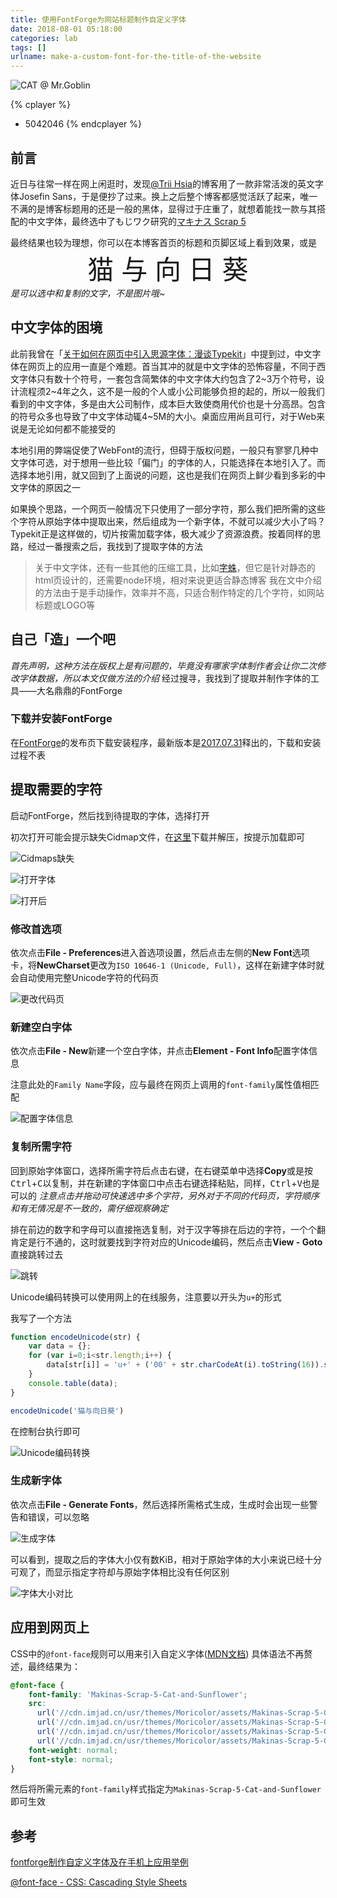 ```yaml
---
title: 使用FontForge为网站标题制作自定义字体
date: 2018-08-01 05:18:00
categories: lab
tags: []
urlname: make-a-custom-font-for-the-title-of-the-website
---
```

![CAT @ Mr.Goblin](https://img.imjad.cn/images/2018/08/01/66684180_p0.jpg)


{% cplayer %}
- 5042046
{% endcplayer %}

## 前言
近日与往常一样在网上闲逛时，发现[@Trii Hsia](https://yumoe.com)的博客用了一款非常活泼的英文字体Josefin Sans，于是便抄了过来。换上之后整个博客都感觉活跃了起来，唯一不满的是博客标题用的还是一般的黑体，显得过于庄重了，就想着能找一款与其搭配的中文字体，最终选中了もじワク研究的[マキナス Scrap 5](https://moji-waku.com/makinas/index.html)

最终结果也较为理想，你可以在本博客首页的标题和页脚区域上看到效果，或是
<span class="cat-and-sunflower" style="display: block;margin: 0 auto;text-align: center;font-size:3em">猫 与 向 日 葵</span>*是可以选中和复制的文字，不是图片哦~*

## 中文字体的困境
此前我曾在「[关于如何在网页中引入思源字体：漫谈Typekit](https://imjad.cn/archives/lab/how-to-introduce-source-han-fonts-into-web-pages-through-typekit)」中提到过，中文字体在网页上的应用一直是个难题。首当其冲的就是中文字体的恐怖容量，不同于西文字体只有数十个符号，一套包含简繁体的中文字体大约包含了2~3万个符号，设计流程须2~4年之久，这不是一般的个人或小公司能够负担的起的，所以一般我们看到的中文字体，多是由大公司制作，成本巨大致使商用代价也是十分高昂。包含的符号众多也导致了中文字体动辄4~5M的大小。桌面应用尚且可行，对于Web来说是无论如何都不能接受的

本地引用的弊端促使了WebFont的流行，但碍于版权问题，一般只有寥寥几种中文字体可选，对于想用一些比较「偏门」的字体的人，只能选择在本地引入了。而选择本地引用，就又回到了上面说的问题，这也是我们在网页上鲜少看到多彩的中文字体的原因之一

如果换个思路，一个网页一般情况下只使用了一部分字符，那么我们把所需的这些个字符从原始字体中提取出来，然后组成为一个新字体，不就可以减少大小了吗？Typekit正是这样做的，切片按需加载字体，极大减少了资源浪费。按着同样的思路，经过一番搜索之后，我找到了提取字体的方法

>关于中文字体，还有一些其他的压缩工具，比如[字蛛](http://font-spider.org/)，但它是针对静态的html页设计的，还需要node环境，相对来说更适合静态博客
>我在文中介绍的方法由于是手动操作，效率并不高，只适合制作特定的几个字符，如网站标题或LOGO等

## 自己「造」一个吧
*首先声明，这种方法在版权上是有问题的，毕竟没有哪家字体制作者会让你二次修改字体数据，所以本文仅做方法的介绍*
经过搜寻，我找到了提取并制作字体的工具——大名鼎鼎的FontForge

### 下载并安装FontForge
在[FontForge](https://github.com/fontforge/fontforge)的发布页下载安装程序，最新版本是[2017.07.31](https://github.com/fontforge/fontforge/releases/tag/20170731)释出的，下载和安装过程不表

## 提取需要的字符
启动FontForge，然后找到待提取的字体，选择打开

初次打开可能会提示缺失Cidmap文件，在[这里](https://fontforge.github.io/cidmaps.tgz)下载并解压，按提示加载即可

![Cidmaps缺失](https://img.imjad.cn/images/2018/08/01/sp180801_134430.png)

![打开字体](https://img.imjad.cn/images/2018/08/01/sp180801_134359.png)

![打开后](https://img.imjad.cn/images/2018/08/01/sp180801_134802.png)

### 修改首选项
依次点击**File - Preferences**进入首选项设置，然后点击左侧的**New Font**选项卡，将**NewCharset**更改为`ISO 10646-1 (Unicode, Full)`，这样在新建字体时就会自动使用完整Unicode字符的代码页

![更改代码页](https://img.imjad.cn/images/2018/08/01/sp180801_134851.png)

### 新建空白字体
依次点击**File - New**新建一个空白字体，并点击**Element - Font Info**配置字体信息

注意此处的`Family Name`字段，应与最终在网页上调用的`font-family`属性值相匹配

![配置字体信息](https://img.imjad.cn/images/2018/08/01/sp180801_141000.png)

### 复制所需字符
回到原始字体窗口，选择所需字符后点击右键，在右键菜单中选择**Copy**或是按<kbd>Ctrl</kbd>+<kbd>C</kbd>以复制，并在新建的字体窗口中点击右键选择粘贴，同样，<kbd>Ctrl</kbd>+<kbd>V</kbd>也是可以的
*注意点击并拖动可快速选中多个字符，另外对于不同的代码页，字符顺序和有无情况是不一致的，需仔细观察确定*

排在前边的数字和字母可以直接拖选复制，对于汉字等排在后边的字符，一个个翻肯定是行不通的，这时就要找到字符对应的Unicode编码，然后点击**View - Goto**直接跳转过去

![跳转](https://img.imjad.cn/images/2018/08/01/sp180801_141042.png)

Unicode编码转换可以使用网上的在线服务，注意要以开头为`u+`的形式

我写了一个方法
```javascript
function encodeUnicode(str) {
    var data = {};
    for (var i=0;i<str.length;i++) {
        data[str[i]] = 'u+' + ('00' + str.charCodeAt(i).toString(16)).slice(-4);
    }
    console.table(data);
}

encodeUnicode('猫与向日葵')
```
在控制台执行即可

![Unicode编码转换](https://img.imjad.cn/images/2018/08/01/sp180801_144631.png)

### 生成新字体
依次点击**File - Generate Fonts**，然后选择所需格式生成，生成时会出现一些警告和错误，可以忽略

![生成字体](https://img.imjad.cn/images/2018/08/01/sp180801_140709.png)

可以看到，提取之后的字体大小仅有数KiB，相对于原始字体的大小来说已经十分可观了，而显示指定字符却与原始字体相比没有任何区别

![字体大小对比](https://img.imjad.cn/images/2018/08/01/sp180801_140801.png)

## 应用到网页上
CSS中的`@font-face`规则可以用来引入自定义字体([MDN文档](https://developer.mozilla.org/en-US/docs/Web/CSS/@font-face))
具体语法不再赘述，最终结果为：
```css
@font-face {
    font-family: 'Makinas-Scrap-5-Cat-and-Sunflower';
    src:
      url('//cdn.imjad.cn/usr/themes/Moricolor/assets/Makinas-Scrap-5-Cat-and-Sunflower/Makinas-Scrap-5-Cat-and-Sunflower.svg?v1.000') format('svg'),
      url('//cdn.imjad.cn/usr/themes/Moricolor/assets/Makinas-Scrap-5-Cat-and-Sunflower/Makinas-Scrap-5-Cat-and-Sunflower.otf?v1.000') format('otf'),
      url('//cdn.imjad.cn/usr/themes/Moricolor/assets/Makinas-Scrap-5-Cat-and-Sunflower/Makinas-Scrap-5-Cat-and-Sunflower.ttf?v1.000') format('ttf'),
      url('//cdn.imjad.cn/usr/themes/Moricolor/assets/Makinas-Scrap-5-Cat-and-Sunflower/Makinas-Scrap-5-Cat-and-Sunflower.woff?v1.000') format('woff');
    font-weight: normal;
    font-style: normal;
}
```

然后将所需元素的`font-family`样式指定为`Makinas-Scrap-5-Cat-and-Sunflower`即可生效

## 参考
[fontforge制作自定义字体及在手机上应用举例](https://www.zhangxinxu.com/wordpress/2011/11/fontforge%E8%87%AA%E5%AE%9A%E4%B9%89%E6%89%8B%E6%9C%BA%E5%AD%97%E4%BD%93/)

[@font-face - CSS: Cascading Style Sheets](https://developer.mozilla.org/en-US/docs/Web/CSS/@font-face)